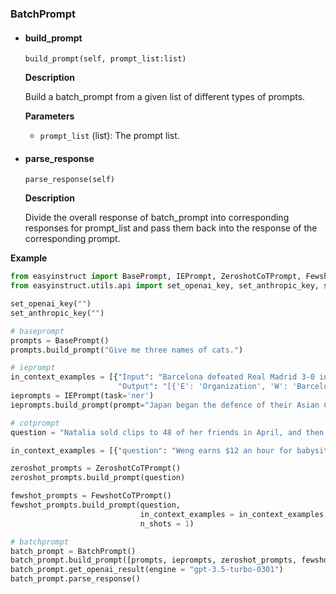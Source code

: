 ### BatchPrompt

- #### build_prompt

  ```
  build_prompt(self, prompt_list:list)
  ```

  **Description**

  Build a batch_prompt from a given list of different types of prompts.

  **Parameters**

  - `prompt_list` (list): The prompt list.

- #### **parse_response**

  ```
  parse_response(self)
  ```

  **Description**

  Divide the overall response of batch_prompt into corresponding responses for prompt_list and pass them back into the response of the corresponding prompt.

**Example**

```python
from easyinstruct import BasePrompt, IEPrompt, ZeroshotCoTPrompt, FewshotCoTPrompt, BatchPrompt
from easyinstruct.utils.api import set_openai_key, set_anthropic_key, set_proxy

set_openai_key("")
set_anthropic_key("")

# baseprompt
prompts = BasePrompt()
prompts.build_prompt("Give me three names of cats.")

# ieprompt
in_context_examples = [{"Input": "Barcelona defeated Real Madrid 3-0 in a La Liga match on Saturday.",
                        "Output": "[{'E': 'Organization', 'W': 'Barcelona'}, {'E': 'Organization', 'W': 'Real Madrid'}, {'E': 'Competition', 'W': 'La Liga'}]"}]
ieprompts = IEPrompt(task='ner')
ieprompts.build_prompt(prompt="Japan began the defence of their Asian Cup title with a lucky 2-1 win against Syria in a Group C championship match on Friday.", examples=in_context_examples)

# cotprompt
question = "Natalia sold clips to 48 of her friends in April, and then she sold half as many clips in May. How many clips did Natalia sell altogether in April and May?"

in_context_examples = [{"question": "Weng earns $12 an hour for babysitting. Yesterday, she just did 50 minutes of babysitting. How much did she earn?","answer": "Weng earns 12/60 = $<<12/60=0.2>>0.2 per minute.Working 50 minutes, she earned 0.2 x 50 = $<<0.2*50=10>>10."}]

zeroshot_prompts = ZeroshotCoTPrompt()
zeroshot_prompts.build_prompt(question)

fewshot_prompts = FewshotCoTPrompt()
fewshot_prompts.build_prompt(question,
                             in_context_examples = in_context_examples,
                             n_shots = 1)

# batchprompt
batch_prompt = BatchPrompt()
batch_prompt.build_prompt([prompts, ieprompts, zeroshot_prompts, fewshot_prompts])
batch_prompt.get_openai_result(engine = "gpt-3.5-turbo-0301")
batch_prompt.parse_response()
```

